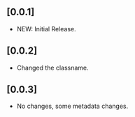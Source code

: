 ## [0.0.1]

* NEW: Initial Release.

## [0.0.2]

* Changed the classname.

## [0.0.3]

* No changes, some metadata changes.